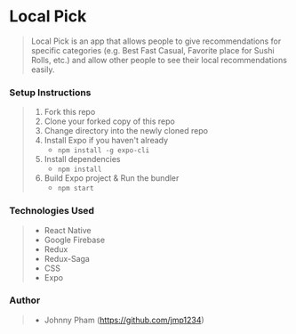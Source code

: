 # Local Pick

> Local Pick is an app that allows people to give recommendations for specific categories (e.g. Best Fast Casual, Favorite place for Sushi Rolls, etc.) and allow other people to see their local recommendations easily.
>

### Setup Instructions

> 1. Fork this repo
> 1. Clone your forked copy of this repo
> 1. Change directory into the newly cloned repo
> 1. Install Expo if you haven't already
>    - `npm install -g expo-cli`
> 1. Install dependencies
>    - `npm install`
> 1. Build Expo project & Run the bundler
>    - `npm start`

### Technologies Used
> - React Native
> - Google Firebase
> - Redux
> - Redux-Saga
> - CSS
> - Expo

### Author
> - Johnny Pham (https://github.com/jmp1234)

